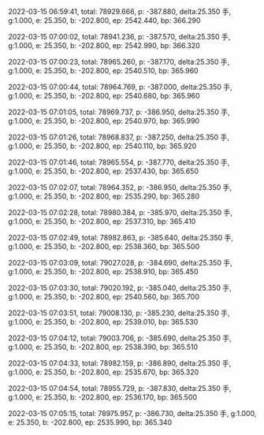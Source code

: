 2022-03-15 06:59:41, total: 78929.666, p: -387.880, delta:25.350 手, g:1.000, e: 25.350, b: -202.800, ep: 2542.440, bp: 366.290

2022-03-15 07:00:02, total: 78941.236, p: -387.570, delta:25.350 手, g:1.000, e: 25.350, b: -202.800, ep: 2542.990, bp: 366.320

2022-03-15 07:00:23, total: 78965.260, p: -387.170, delta:25.350 手, g:1.000, e: 25.350, b: -202.800, ep: 2540.510, bp: 365.960

2022-03-15 07:00:44, total: 78964.769, p: -387.000, delta:25.350 手, g:1.000, e: 25.350, b: -202.800, ep: 2540.680, bp: 365.960

2022-03-15 07:01:05, total: 78969.737, p: -386.950, delta:25.350 手, g:1.000, e: 25.350, b: -202.800, ep: 2540.970, bp: 365.990

2022-03-15 07:01:26, total: 78968.837, p: -387.250, delta:25.350 手, g:1.000, e: 25.350, b: -202.800, ep: 2540.110, bp: 365.920

2022-03-15 07:01:46, total: 78965.554, p: -387.770, delta:25.350 手, g:1.000, e: 25.350, b: -202.800, ep: 2537.430, bp: 365.650

2022-03-15 07:02:07, total: 78964.352, p: -386.950, delta:25.350 手, g:1.000, e: 25.350, b: -202.800, ep: 2535.290, bp: 365.280

2022-03-15 07:02:28, total: 78980.384, p: -385.970, delta:25.350 手, g:1.000, e: 25.350, b: -202.800, ep: 2537.310, bp: 365.410

2022-03-15 07:02:49, total: 78982.863, p: -385.640, delta:25.350 手, g:1.000, e: 25.350, b: -202.800, ep: 2538.360, bp: 365.500

2022-03-15 07:03:09, total: 79027.028, p: -384.690, delta:25.350 手, g:1.000, e: 25.350, b: -202.800, ep: 2538.910, bp: 365.450

2022-03-15 07:03:30, total: 79020.192, p: -385.040, delta:25.350 手, g:1.000, e: 25.350, b: -202.800, ep: 2540.560, bp: 365.700

2022-03-15 07:03:51, total: 79008.130, p: -385.230, delta:25.350 手, g:1.000, e: 25.350, b: -202.800, ep: 2539.010, bp: 365.530

2022-03-15 07:04:12, total: 79003.706, p: -385.690, delta:25.350 手, g:1.000, e: 25.350, b: -202.800, ep: 2538.390, bp: 365.510

2022-03-15 07:04:33, total: 78982.159, p: -386.890, delta:25.350 手, g:1.000, e: 25.350, b: -202.800, ep: 2535.670, bp: 365.320

2022-03-15 07:04:54, total: 78955.729, p: -387.830, delta:25.350 手, g:1.000, e: 25.350, b: -202.800, ep: 2536.170, bp: 365.500

2022-03-15 07:05:15, total: 78975.957, p: -386.730, delta:25.350 手, g:1.000, e: 25.350, b: -202.800, ep: 2535.990, bp: 365.340